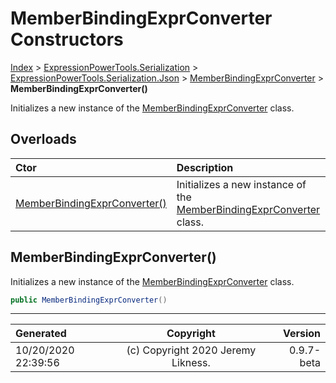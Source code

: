 ﻿# MemberBindingExprConverter Constructors

[Index](../index.md) > [ExpressionPowerTools.Serialization](ExpressionPowerTools.Serialization.a.md) > [ExpressionPowerTools.Serialization.Json](ExpressionPowerTools.Serialization.Json.n.md) > [MemberBindingExprConverter](ExpressionPowerTools.Serialization.Json.MemberBindingExprConverter.cs.md) > **MemberBindingExprConverter()**

Initializes a new instance of the [MemberBindingExprConverter](ExpressionPowerTools.Serialization.Json.MemberBindingExprConverter.cs.md) class.

## Overloads

| Ctor | Description |
| :-- | :-- |
| [MemberBindingExprConverter()](#memberbindingexprconverter) | Initializes a new instance of the [MemberBindingExprConverter](ExpressionPowerTools.Serialization.Json.MemberBindingExprConverter.cs.md) class. |

## MemberBindingExprConverter()

Initializes a new instance of the [MemberBindingExprConverter](ExpressionPowerTools.Serialization.Json.MemberBindingExprConverter.cs.md) class.

```csharp
public MemberBindingExprConverter()
```



---

| Generated | Copyright | Version |
| :-- | :-: | --: |
| 10/20/2020 22:39:56 | (c) Copyright 2020 Jeremy Likness. | 0.9.7-beta |
